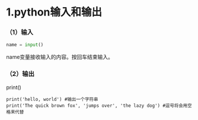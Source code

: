 # 1.python输入和输出

### （1）输入

```py
name = input()
```

name变量接收输入的内容。按回车结束输入。

### （2）输出

print\(\)

```
print('hello, world') #输出一个字符串
print('The quick brown fox', 'jumps over', 'the lazy dog') #逗号将会用空格来代替
```



